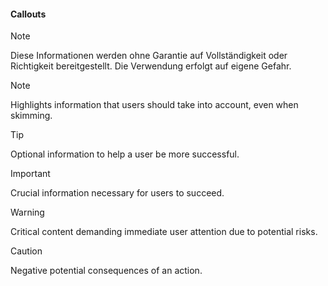 #### Callouts

> [!NOTE]
> Diese Informationen werden ohne Garantie auf Vollständigkeit oder Richtigkeit bereitgestellt. Die Verwendung erfolgt auf eigene Gefahr.

> [!NOTE]  
> Highlights information that users should take into account, even when skimming.

> [!TIP]
> Optional information to help a user be more successful.

> [!IMPORTANT]  
> Crucial information necessary for users to succeed.

> [!WARNING]  
> Critical content demanding immediate user attention due to potential risks.

> [!CAUTION]
> Negative potential consequences of an action.
